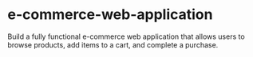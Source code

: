 # e-commerce-web-application
Build a fully functional e-commerce web application that allows users to  browse products, add items to a cart, and complete a purchase.
